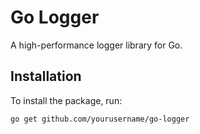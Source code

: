 # Go Logger

A high-performance logger library for Go.

## Installation

To install the package, run:

```sh
go get github.com/yourusername/go-logger
```

